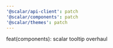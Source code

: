 ```yaml
---
'@scalar/api-client': patch
'@scalar/components': patch
'@scalar/themes': patch
---
```


feat(components): scalar tooltip overhaul
